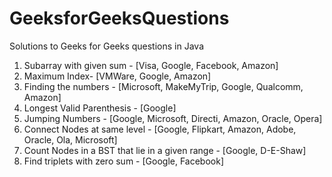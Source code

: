 # GeeksforGeeksQuestions
Solutions to Geeks for Geeks questions in Java

1. Subarray with given sum - [Visa, Google, Facebook, Amazon]
2. Maximum Index- [VMWare, Google, Amazon]
3. Finding the numbers - [Microsoft, MakeMyTrip, Google, Qualcomm, Amazon]
4. Longest Valid Parenthesis - [Google]
5. Jumping Numbers - [Google, Microsoft, Directi, Amazon, Oracle, Opera]
6. Connect Nodes at same level - [Google, Flipkart, Amazon, Adobe, Oracle, Ola, Microsoft]
7. Count Nodes in a BST that lie in a given range - [Google, D-E-Shaw]
8. Find triplets with zero sum - [Google, Facebook]
